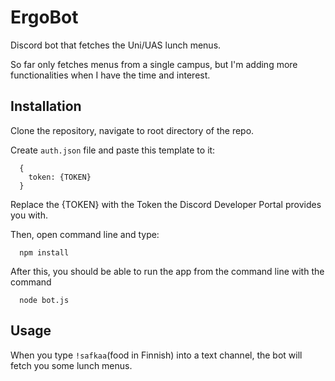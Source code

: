 # ErgoBot
Discord bot that fetches the Uni/UAS lunch menus.

So far only fetches menus from a single campus, but I'm adding more functionalities when I have the time and interest.

## Installation
Clone the repository, navigate to root directory of the repo.

Create ```auth.json``` file and paste this template to it:
```
  {
    token: {TOKEN}
  }
```
Replace the {TOKEN} with the Token the Discord Developer Portal provides you with.

Then, open command line and type:
```
  npm install
```

After this, you should be able to run the app from the command line with the command
```
  node bot.js
```

## Usage
When you type ```!safkaa```(food in Finnish) into a text channel, the bot will fetch you some lunch menus.

